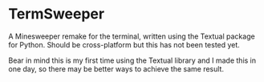 # TermSweeper

A Minesweeper remake for the terminal, written using the Textual package for Python. Should be cross-platform but this has not been tested yet.

Bear in mind this is my first time using the Textual library and I made this in one day, so there may be better ways to achieve the same result.